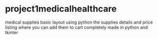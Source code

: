 # project1medicalhealthcare
medical supplies basic layout using python
the supplies details and price listing where you can add them to cart completely made in python and tkinter
